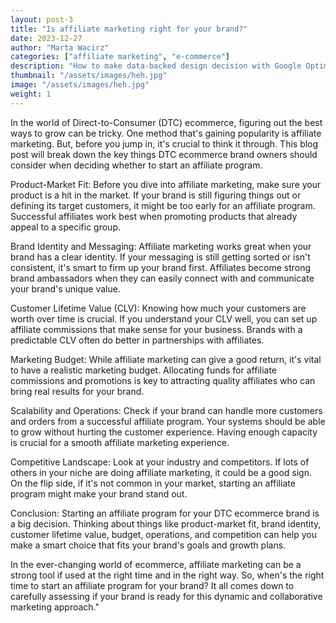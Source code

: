 ```yaml
---
layout: post-3
title: "Is affiliate marketing right for your brand?"
date: 2023-12-27
author: "Marta Wacirz"
categories: ["affiliate marketing", "e-commerce"]
description: "How to make data-backed design decision with Google Optimize (step-by-step)"
thumbnail: "/assets/images/heh.jpg"
image: "/assets/images/heh.jpg"
weight: 1
---
```


In the world of Direct-to-Consumer (DTC) ecommerce, figuring out the best ways to grow can be tricky. One method that's gaining popularity is affiliate marketing. But, before you jump in, it's crucial to think it through. This blog post will break down the key things DTC ecommerce brand owners should consider when deciding whether to start an affiliate program.

Product-Market Fit:
Before you dive into affiliate marketing, make sure your product is a hit in the market. If your brand is still figuring things out or defining its target customers, it might be too early for an affiliate program. Successful affiliates work best when promoting products that already appeal to a specific group.

Brand Identity and Messaging:
Affiliate marketing works great when your brand has a clear identity. If your messaging is still getting sorted or isn't consistent, it's smart to firm up your brand first. Affiliates become strong brand ambassadors when they can easily connect with and communicate your brand's unique value.

Customer Lifetime Value (CLV):
Knowing how much your customers are worth over time is crucial. If you understand your CLV well, you can set up affiliate commissions that make sense for your business. Brands with a predictable CLV often do better in partnerships with affiliates.

Marketing Budget:
While affiliate marketing can give a good return, it's vital to have a realistic marketing budget. Allocating funds for affiliate commissions and promotions is key to attracting quality affiliates who can bring real results for your brand.

Scalability and Operations:
Check if your brand can handle more customers and orders from a successful affiliate program. Your systems should be able to grow without hurting the customer experience. Having enough capacity is crucial for a smooth affiliate marketing experience.

Competitive Landscape:
Look at your industry and competitors. If lots of others in your niche are doing affiliate marketing, it could be a good sign. On the flip side, if it's not common in your market, starting an affiliate program might make your brand stand out.

Conclusion:
Starting an affiliate program for your DTC ecommerce brand is a big decision. Thinking about things like product-market fit, brand identity, customer lifetime value, budget, operations, and competition can help you make a smart choice that fits your brand's goals and growth plans.

In the ever-changing world of ecommerce, affiliate marketing can be a strong tool if used at the right time and in the right way. So, when's the right time to start an affiliate program for your brand? It all comes down to carefully assessing if your brand is ready for this dynamic and collaborative marketing approach."






